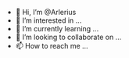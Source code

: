 - 👋 Hi, I’m @Arlerius
- 👀 I’m interested in ...
- 🌱 I’m currently learning ...
- 💞️ I’m looking to collaborate on ...
- 📫 How to reach me ...

<!---
Arlerius/Arlerius is a ✨ special ✨ repository because its `README.md` (this file) appears on your GitHub profile.
You can click the Preview link to take a look at your changes.
--->
